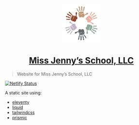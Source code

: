 <p align="center">
  <a href="https://missjennysschool.netlify.app">
    <img src="./web/public/icon192.png" height="128">
    <h1 align="center">Miss Jenny’s School, LLC</h1>
  </a>
</p>

> Website for Miss Jenny’s School, LLC

[![Netlify Status](https://api.netlify.com/api/v1/badges/dff57a54-d88a-4a80-bcd6-dd8329b4687e/deploy-status)](https://app.netlify.com/sites/missjennysschool/deploys)

A static site using:

- [eleventy](https://www.11ty.dev/)
- [liquid](https://shopify.github.io/liquid/)
- [tailwindcss](https://tailwindcss.com/)
- [prismic](https://prismic.io/docs/technical-reference/prismicio-client/v7)
